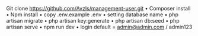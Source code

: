 Git clone https://github.com/Avzls/management-user.git
• Composer install
• Npm install
• copy .env.example .env
• setting database name
• php artisan migrate
• php artisan key:generate
• php artisan db:seed
• php artisan serve
• npm run dev
• login default = admin@admin.com / admin123
